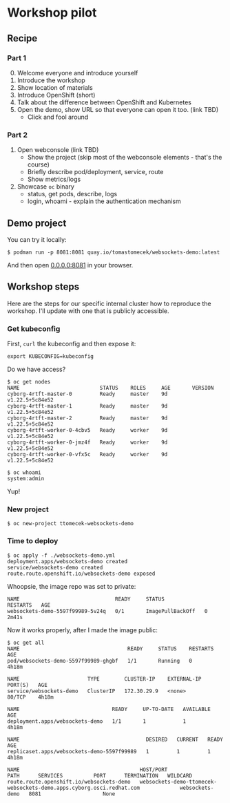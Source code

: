# Workshop pilot

## Recipe

### Part 1

0. Welcome everyone and introduce yourself
1. Introduce the workshop
2. Show location of materials
3. Introduce OpenShift (short)
4. Talk about the difference between OpenShift and Kubernetes
5. Open the demo, show URL so that everyone can open it too. (link TBD)
   * Click and fool around

### Part 2

1. Open webconsole (link TBD)
   * Show the project (skip most of the webconsole elements - that's the course)
   * Briefly describe pod/deployment, service, route
   * Show metrics/logs
2. Showcase `oc` binary
   * status, get pods, describe, logs
   * login, whoami - explain the authentication mechanism

## Demo project

You can try it locally:
```
$ podman run -p 8081:8081 quay.io/tomastomecek/websockets-demo:latest
```

And then open [0.0.0.0:8081](https://0.0.0.0:8081/) in your browser.


## Workshop steps

Here are the steps for our specific internal cluster how to reproduce the workshop. I'll update with one that is publicly accessible.

### Get kubeconfig

First, `curl` the kubeconfig and then expose it:
```
export KUBECONFIG=kubeconfig
```

Do we have access?
```
$ oc get nodes
NAME                          STATUS    ROLES     AGE       VERSION
cyborg-4rtft-master-0         Ready     master    9d        v1.22.5+5c84e52
cyborg-4rtft-master-1         Ready     master    9d        v1.22.5+5c84e52
cyborg-4rtft-master-2         Ready     master    9d        v1.22.5+5c84e52
cyborg-4rtft-worker-0-4cbv5   Ready     worker    9d        v1.22.5+5c84e52
cyborg-4rtft-worker-0-jmz4f   Ready     worker    9d        v1.22.5+5c84e52
cyborg-4rtft-worker-0-vfx5c   Ready     worker    9d        v1.22.5+5c84e52

$ oc whoami
system:admin
```

Yup!

### New project

```
$ oc new-project ttomecek-websockets-demo
```

### Time to deploy

```
$ oc apply -f ./websockets-demo.yml
deployment.apps/websockets-demo created
service/websockets-demo created
route.route.openshift.io/websockets-demo exposed
```

Whoopsie, the image repo was set to private:
```
NAME                               READY     STATUS             RESTARTS   AGE
websockets-demo-5597f99989-5v24q   0/1       ImagePullBackOff   0          2m41s
```

Now it works properly, after I made the image public:
```
$ oc get all
NAME                                   READY     STATUS    RESTARTS   AGE
pod/websockets-demo-5597f99989-ghgbf   1/1       Running   0          4h18m

NAME                      TYPE        CLUSTER-IP    EXTERNAL-IP   PORT(S)   AGE
service/websockets-demo   ClusterIP   172.30.29.9   <none>        80/TCP    4h18m

NAME                              READY     UP-TO-DATE   AVAILABLE   AGE
deployment.apps/websockets-demo   1/1       1            1           4h18m

NAME                                         DESIRED   CURRENT   READY     AGE
replicaset.apps/websockets-demo-5597f99989   1         1         1         4h18m

NAME                                       HOST/PORT                                                              PATH      SERVICES          PORT      TERMINATION   WILDCARD
route.route.openshift.io/websockets-demo   websockets-demo-ttomecek-websockets-demo.apps.cyborg.osci.redhat.com             websockets-demo   8081                    None
```
